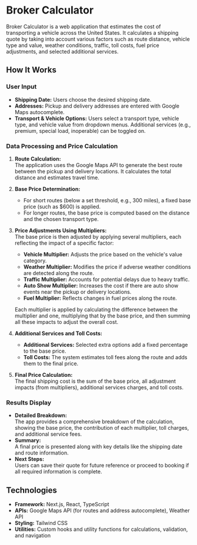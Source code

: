 # Broker Calculator

Broker Calculator is a web application that estimates the cost of transporting a vehicle across the United States. It calculates a shipping quote by taking into account various factors such as route distance, vehicle type and value, weather conditions, traffic, toll costs, fuel price adjustments, and selected additional services.

## How It Works

### User Input
- **Shipping Date:** Users choose the desired shipping date.
- **Addresses:** Pickup and delivery addresses are entered with Google Maps autocomplete.
- **Transport & Vehicle Options:** Users select a transport type, vehicle type, and vehicle value from dropdown menus. Additional services (e.g., premium, special load, inoperable) can be toggled on.

### Data Processing and Price Calculation
1. **Route Calculation:**  
   The application uses the Google Maps API to generate the best route between the pickup and delivery locations. It calculates the total distance and estimates travel time.

2. **Base Price Determination:**  
   - For short routes (below a set threshold, e.g., 300 miles), a fixed base price (such as $600) is applied.  
   - For longer routes, the base price is computed based on the distance and the chosen transport type.

3. **Price Adjustments Using Multipliers:**  
   The base price is then adjusted by applying several multipliers, each reflecting the impact of a specific factor:
   - **Vehicle Multiplier:** Adjusts the price based on the vehicle's value category.
   - **Weather Multiplier:** Modifies the price if adverse weather conditions are detected along the route.
   - **Traffic Multiplier:** Accounts for potential delays due to heavy traffic.
   - **Auto Show Multiplier:** Increases the cost if there are auto show events near the pickup or delivery locations.
   - **Fuel Multiplier:** Reflects changes in fuel prices along the route.
   
   Each multiplier is applied by calculating the difference between the multiplier and one, multiplying that by the base price, and then summing all these impacts to adjust the overall cost.

4. **Additional Services and Toll Costs:**  
   - **Additional Services:** Selected extra options add a fixed percentage to the base price.
   - **Toll Costs:** The system estimates toll fees along the route and adds them to the final price.

5. **Final Price Calculation:**  
   The final shipping cost is the sum of the base price, all adjustment impacts (from multipliers), additional services charges, and toll costs.

### Results Display
- **Detailed Breakdown:**  
  The app provides a comprehensive breakdown of the calculation, showing the base price, the contribution of each multiplier, toll charges, and additional service fees.
- **Summary:**  
  A final price is presented along with key details like the shipping date and route information.
- **Next Steps:**  
  Users can save their quote for future reference or proceed to booking if all required information is complete.

## Technologies

- **Framework:** Next.js, React, TypeScript
- **APIs:** Google Maps API (for routes and address autocomplete), Weather API
- **Styling:** Tailwind CSS
- **Utilities:** Custom hooks and utility functions for calculations, validation, and navigation

